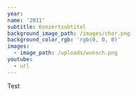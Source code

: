 ```yaml
---
year:
name: '2011'
subtitle: Konzertsubtitel
background_image_path: /images/chor.png
background_color_rgb: 'rgb(0, 0, 0)'
images:
  - image_path: /uploads/wunsch.png
youtube:
  - url
---
```



Test